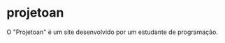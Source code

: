 # projetoan
 O "Projetoan" é um site desenvolvido por um estudante de programação. 

 <a href="https://adenilsonnascimento.github.io/projetoan/projetoan/index.html">
 
